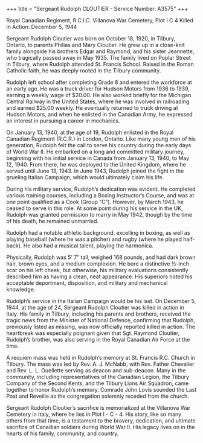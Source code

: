 +++
title = "Sergeant Rudolph CLOUTIER - Service Number: A3575"
+++

Royal Canadian Regiment, R.C.I.C.
Villanova War Cemetery, Plot I C 4
Killed in Action: December 5, 1944

Sergeant Rudolph Cloutier was born on October 18, 1920, in Tilbury, Ontario, to parents Philias and Mary Cloutier. He grew up in a close-knit family alongside his brothers Edgar and Raymond, and his sister Jeannette, who tragically passed away in May 1935. The family lived on Poplar Street in Tilbury, where Rudolph attended St. Francis School. Raised in the Roman Catholic faith, he was deeply rooted in the Tilbury community.

Rudolph left school after completing Grade 8 and entered the workforce at an early age. He was a truck driver for Hudson Motors from 1936 to 1939, earning a weekly wage of $20.00. He also worked briefly for the Michigan Central Railway in the United States, where he was involved in railroading and earned $25.00 weekly. He eventually returned to truck driving at Hudson Motors, and when he enlisted in the Canadian Army, he expressed an interest in pursuing a career in mechanics.

On January 13, 1940, at the age of 19, Rudolph enlisted in the Royal Canadian Regiment (R.C.R.) in London, Ontario. Like many young men of his generation, Rudolph felt the call to serve his country during the early days of World War II. 
He embarked on a long and committed military journey, beginning with his initial service in Canada from January 13, 1940, to May 12, 1940. From there, he was deployed to the United Kingdom, where he served until June 13, 1943. In June 1943, Rudolph joined the fight in the grueling Italian Campaign, which would ultimately claim his life.

During his military service, Rudolph’s dedication was evident. He completed various training courses, including a Boxing Instructor’s Course, and was at one point qualified as a Cook (Group “C”). However, by March 1943, he ceased to serve in this role. At some point during his service in the UK, Rudolph was granted permission to marry in May 1942, though by the time of his death, he remained unmarried.

Rudolph had a notable athletic background, excelling in boxing, as well as playing baseball (where he was a pitcher) and rugby (where he played half-back). He also had a musical talent, playing the harmonica.

Physically, Rudolph was 5’ 7” tall, weighed 168 pounds, and had dark brown hair, brown eyes, and a medium complexion. He bore a distinctive ½-inch scar on his left cheek, but otherwise, his military evaluations consistently described him as having a clean, neat appearance. His superiors noted his acceptable deportment, disposition, and military and mechanical knowledge.

Rudolph’s service in the Italian Campaign would be his last. 
On December 5, 1944, at the age of 24, Sergeant Rudolph Cloutier was killed in action in Italy. His family in Tilbury, including his parents and brothers, received the tragic news from the Minister of National Defence, confirming that Rudolph, previously listed as missing, was now officially reported killed in action. The heartbreak was especially poignant given that Sgt. Raymond Cloutier, Rudolph’s brother, was also serving in the Royal Canadian Air Force at the time.

A requiem mass was held in Rudolph’s memory at St. Francis R.C. Church in Tilbury. The mass was led by Rev. A. J. McNabb, with Rev. Father Chevalier and Rev. L. L. Ouellette serving as deacon and sub-deacon. Many in the community, including representatives of the Canadian Legion, the Tilbury Company of the Second Kents, and the Tilbury Lions Air Squadron, came together to honor Rudolph’s memory. Comrade John Lovis sounded the Last Post and Reveille as the congregation solemnly receded from the church.

Sergeant Rudolph Cloutier’s sacrifice is memorialized at the Villanova War Cemetery in Italy, where he lies in Plot  I - C - 4. 
His story, like so many others from that time, is a testament to the bravery, dedication, and ultimate sacrifice of Canadian soldiers during World War II. 
His legacy lives on in the hearts of his family, community, and country.
